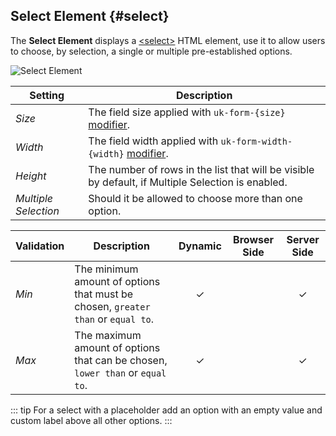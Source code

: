 ## Select Element {#select}

<div class="tm-resource-icon">
    <!--@include: ../assets/element-select.svg-->
</div>

The **Select Element** displays a [\<select\>](https://developer.mozilla.org/en-US/docs/Web/HTML/Element/select) HTML element, use it to allow users to choose, by selection, a single or multiple pre-established options.

![Select Element](./assets/elements/select.webp)

| Setting | Description |
| --- | --- |
| *Size* | The field size applied with `uk-form-{size}` [modifier](https://getuikit.com/docs/form#size-modifiers). |
| *Width* | The field width applied with `uk-form-width-{width}` [modifier](https://getuikit.com/docs/form#width-modifiers). |
| *Height* | The number of rows in the list that will be visible by default, if Multiple Selection is enabled. |
| *Multiple Selection* | Should it be allowed to choose more than one option. |
<!--@include: ./common-element-settings.md-->

<!--@include: ./common-element-options.md-->

| Validation | Description | Dynamic | Browser Side | Server Side |
| --- | --- | :---: | :---: | :---: |
| *Min* | The minimum amount of options that must be chosen, `greater than` or `equal to`. | &#x2713; | |  &#x2713; |
| *Max* | The maximum amount of options that can be chosen, `lower than` or `equal to`. | &#x2713; | |  &#x2713; |
<!--@include: ./common-element-validation.md-->

::: tip
For a select with a placeholder add an option with an empty value and custom label above all other options.
:::
